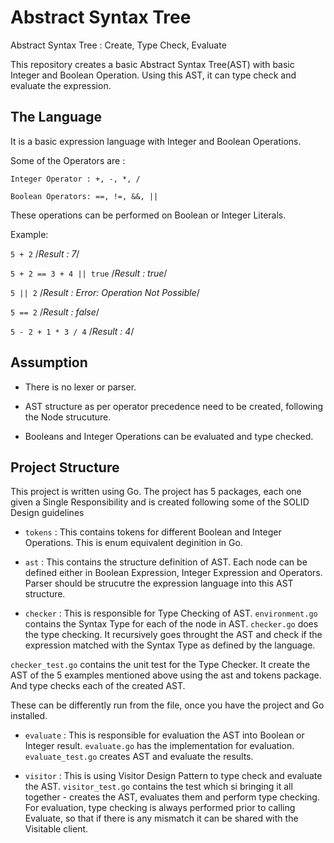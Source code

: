 # Abstract Syntax Tree
Abstract Syntax Tree : Create, Type Check, Evaluate

This repository creates a basic Abstract Syntax Tree(AST) with basic Integer and Boolean Operation. Using this AST, it can type check and evaluate the expression.

## The Language

It is a basic expression language with Integer and Boolean Operations.

Some of the Operators are : 

  ``Integer Operator : +, -, *, /``
  
  ``Boolean Operators: ==, !=, &&, ||``

These operations can be performed on Boolean or Integer Literals. 

Example:

`5 + 2`   /*Result : 7*/

`5 + 2 == 3 + 4 || true`   /*Result : true*/

`5 || 2`   /*Result : Error: Operation Not Possible*/

`5 == 2`   /*Result : false*/

`5 - 2 + 1 * 3 / 4`   /*Result : 4*/

## Assumption

- There is no lexer or parser. 

- AST structure as per operator precedence need to be created, following the Node strucuture.

- Booleans and Integer Operations can be evaluated and type checked.

## Project Structure

This project is written using Go. 
The project has 5 packages, each one given a Single Responsibility and is created following some of the SOLID Design guidelines

- `tokens` : This contains tokens for different Boolean and Integer Operations. This is enum equivalent deginition in Go.

- `ast` : This contains the structure definition of AST. Each node can be defined either in Boolean Expression, Integer Expression and Operators. Parser should be strucutre the expression language into this AST structure. 

- `checker` : This is responsible for Type Checking of AST. `environment.go` contains the Syntax Type for each of the node in AST.
`checker.go` does the type checking. It recursively goes throught the AST and check if the expression matched with the Syntax Type as defined by the language.

`checker_test.go` contains the unit test for the Type Checker. It create the AST of the 5 examples mentioned above using the ast and tokens package. And type checks each of the created AST.

These can be differently run from the file, once you have the project and Go installed.

- `evaluate` : This is responsible for evaluation the AST into Boolean or Integer result. `evaluate.go` has the implementation for evaluation. `evaluate_test.go` creates AST and evaluate the results.

- `visitor` : This is using Visitor Design Pattern to type check and evaluate the AST. `visitor_test.go` contains the test which si bringing it all together - creates the AST, evaluates them and perform type checking. For evaluation, type checking is always performed prior to calling Evaluate, so that if there is any mismatch it can be shared with the Visitable client.

